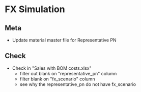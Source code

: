 # FX Simulation

## Meta
- Update material master file for Representative PN

## Check
- Check in "Sales with BOM costs.xlsx"
  + filter out blank on "representative_pn" column
  + filter blank on "fx_scenario" column
  + see why the representative_pn do not have fx_scenario